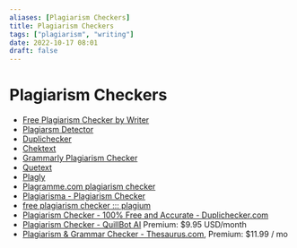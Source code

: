 ```yaml
---
aliases: [Plagiarism Checkers]
title: Plagiarism Checkers
tags: ["plagiarism", "writing"]
date: 2022-10-17 08:01
draft: false
---
```


# Plagiarism Checkers

- [Free Plagiarism Checker by Writer](https://writer.com/plagiarism-checker/?msID=19ae875c-8c8a-49f3-bec7-3f94a797a6b1)
- [Plagiarsm Detector](https://plagiarismdetector.net/)
- [Duplichecker](https://www.duplichecker.com/)
- [Chektext](https://www.checktext.org/)
- [Grammarly Plagiarism Checker](https://www.grammarly.com/plagiarism-checker)
- [Quetext](https://www.quetext.com/)
- [Plagly](https://plagly.com/)
- [Plagramme.com plagiarism checker](https://www.plagramme.com/)
- [Plagiarisma - Plagiarism Checker](http://plagiarisma.net/)
- [free plagiarism checker ::: plagium](https://www.plagium.com/en/plagiarismchecker)
- [Plagiarism Checker - 100% Free and Accurate - Duplichecker.com](https://www.duplichecker.com/)
- [Plagiarism Checker - QuillBot AI](https://quillbot.com/plagiarism-checker) Premium: $9.95 USD/month
- [Plagiarism & Grammar Checker - Thesaurus.com](https://www.thesaurus.com/grammarcoach), Premium: $11.99 / mo
